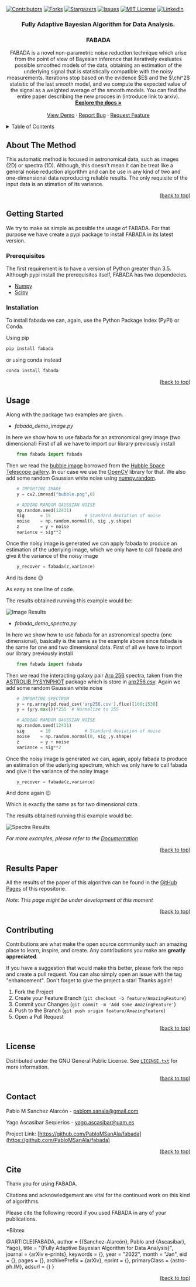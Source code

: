 <div id="top"></div>

[![Contributors][contributors-shield]][contributors-url]
[![Forks][forks-shield]][forks-url]
[![Stargazers][stars-shield]][stars-url]
[![Issues][issues-shield]][issues-url]
[![MIT License][license-shield]][license-url]
[![LinkedIn][linkedin-shield]][linkedin-url]



<!-- PROJECT LOGO 
<br />
<div align="center">
  <a href="https://github.com/PabloMSanAla/fabada">
    <img src="fabada-logo.svg" alt="Logo" width="80" height="80">
  </a> -->

<h3 align="center">Fully Adaptive Bayesian Algorithm for Data Analysis.</h3>
<h3 align="center">FABADA</h3>

  <p align="center">
    FABADA is a novel non-parametric noise reduction technique which arise from the point of view of Bayesian inference that iteratively evaluates possible smoothed models of the data, obtaining an estimation of the underlying signal that is statistically compatible with the noisy measurements.
    Iterations stop based on the evidence $E$ and the $\chi^2$ statistic of the last smooth model, and we compute the expected value of the signal as a weighted average of the smooth models.
    You can find the entire paper describing the new procces in (introduce link to arxiv).
    <br />
    <a href="https://github.com/PabloMSanAla/fabada"><strong>Explore the docs »</strong></a>
    <br />
    <br />
    <a href="https://github.com/PabloMSanAla/fabada">View Demo</a>
    ·
    <a href="https://github.com/PabloMSanAla/fabada/issues">Report Bug</a>
    ·
    <a href="https://github.com/PabloMSanAla/fabada/issues">Request Feature</a>
  </p>
</div>

<!-- TABLE OF CONTENTS -->
<details>
  <summary>Table of Contents</summary>
  <ol>
    <li>
      <a href="#about-the-project">About The Method</a>
    </li>
    <li>
      <a href="#getting-started">Getting Started</a>
      <ul>
        <li><a href="#prerequisites">Prerequisites</a></li>
        <li><a href="#installation">Installation</a></li>
      </ul>
    </li>
    <li><a href="#usage">Usage</a></li>
    <li><a href="#usage">Results Paper</a></li>
    <li><a href="#contributing">Contributing</a></li>
    <li><a href="#license">License</a></li>
    <li><a href="#contact">Contact</a></li>
    <li><a href="#usage">Cite</a></li>
    <!-- <li><a href="#acknowledgments">Acknowledgments</a></li> -->
  </ol>
</details>



<!-- ABOUT THE PROJECT -->
## About The Method

<!-- [![Product Name Screen Shot][product-screenshot]](https://example.com) -->

This automatic method is focused in astronomical data, such as images (2D) or spectra (1D). Although, this doesn't mean it can be treat like a general noise reduction algorithm and can be use in any kind of two and one-dimensional data reproducing reliable  results. 
The only requisite of the input data is an stimation of its variance.

<p align="right">(<a href="#top">back to top</a>)</p>



<!-- GETTING STARTED -->
## Getting Started

We try to make as simple as possible the usage of FABADA. For that purpose we have create a pypi package to install FABADA in its latest version. 

### Prerequisites

The first requirement is to have a version of Python greater than 3.5.
Although pypi install the prerequisites itself, FABADA has two dependecies. 

* [Numpy](https://numpy.org/)
* [Scipy](https://www.scipy.org/)


### Installation

To install fabada we can, again, use the Python Package Index (PyPI) or Conda.

Using pip

  ```sh
  pip install fabada
  ```
  
or using conda instead

  ```sh
  conda install fabada
  ```

<p align="right">(<a href="#top">back to top</a>)</p>



<!-- USAGE EXAMPLES -->
## Usage

Along with the package two examples are given. 

* _fabada_demo_image.py_ 

In here we show how to use fabada for an astronomical grey image (two dimensional)
First of all we have to import our library previously install 

```python
    from fabada import fabada
```
Then we read the [bubble image](https://github.com/PabloMSanAla/fabada/blob/master/examples/bubble.png) borrowed from the [Hubble Space Telescope gallery](https://www.nasa.gov/mission_pages/hubble/multimedia/index.html). In our case we use the [OpenCV](https://pypi.org/project/opencv-python/) library for that. We also add some random Gaussian white noise using [numpy.random](https://numpy.org/doc/1.16/reference/routines.random.html).

```python
    # IMPORTING IMAGE
    y = cv2.imread("bubble.png",0)

    # ADDING RANDOM GAUSSIAN NOISE
    np.random.seed(12431)
    sig      = 15             # Standard deviation of noise
    noise    = np.random.normal(0, sig ,y.shape)
    z        = y + noise 
    variance = sig**2
```
Once the noisy image is generated we can apply fabada to produce an estimation of the uderlying image, which we only have to call fabada and give it the variance of the noisy image

```python
    y_recover = fabada(z,variance)
```
And its done :wink:

As easy as one line of code. 

The results obtained running this example would be:

![Image Results][image_results]


* _fabada_demo_spectra.py_

In here we show how to use fabada for an astronomical spectra (one dimensional), basically is the same as the example above since fabada is the same for one and two dimensional data. 
First of all we have to import our library previously install 

```python
    from fabada import fabada
```
Then we read the interacting galaxy pair [Arp 256](http://simbad.u-strasbg.fr/simbad/sim-basic?Ident=arp256&submit=SIMBAD+search) spectra, taken from the [ASTROLIB PYSYNPHOT](https://github.com/spacetelescope/pysynphot) package which is store in [arp256.csv](https://github.com/PabloMSanAla/fabada/blob/master/examples/arp256.csv). Again we  add some random Gaussian white noise 

```python
    # IMPORTING SPECTRUM
    y = np.array(pd.read_csv('arp256.csv').flux)[100:1530]
    y = (y/y.max())*255  # Normalize to 255

    # ADDING RANDOM GAUSSIAN NOISE
    np.random.seed(12431)
    sig      = 10             # Standard deviation of noise
    noise    = np.random.normal(0, sig ,y.shape)
    z        = y + noise 
    variance = sig**2
```
Once the noisy image is generated we can, again, apply fabada to produce an estimation of the uderlying spectrum, which we only have to call fabada and give it the variance of the noisy image

```python
    y_recover = fabada(z,variance)
```
    
And done again :wink:

Which is exactly the same as for two dimensional data. 

The results obtained running this example would be:

![Spectra Results][spectra_results]



_For more examples, please refer to the [Documentation](https://example.com)_

<p align="right">(<a href="#top">back to top</a>)</p>



<!-- Results Paper -->
## Results Paper

All the results of the paper of this algorithm can be found in the  [GitHub Pages](https://pablomsanala.github.io/fabada/) of this repositorie. 

_Note: This page might be under development at this moment_


<p align="right">(<a href="#top">back to top</a>)</p>



<!-- CONTRIBUTING -->
## Contributing

Contributions are what make the open source community such an amazing place to learn, inspire, and create. Any contributions you make are **greatly appreciated**.

If you have a suggestion that would make this better, please fork the repo and create a pull request. You can also simply open an issue with the tag "enhancement".
Don't forget to give the project a star! Thanks again!

1. Fork the Project
2. Create your Feature Branch (`git checkout -b feature/AmazingFeature`)
3. Commit your Changes (`git commit -m 'Add some AmazingFeature'`)
4. Push to the Branch (`git push origin feature/AmazingFeature`)
5. Open a Pull Request

<p align="right">(<a href="#top">back to top</a>)</p>



<!-- LICENSE -->
## License

Distributed under the GNU General Public License. See [`LICENSE.txt`](https://github.com/PabloMSanAla/fabada/blob/master/LICENSE) for more information.

<p align="right">(<a href="#top">back to top</a>)</p>



<!-- CONTACT -->
## Contact

Pablo M Sanchez Alarcón  - pablom.sanala@gmail.com

Yago Ascasibar Sequerios - yago.ascasibar@uam.es

Project Link: [https://github.com/PabloMSanAla/fabada](https://github.com/PabloMSanAla/fabada)

<p align="right">(<a href="#top">back to top</a>)</p>

<!-- CITE -->
## Cite

Thank you for using FABADA.

Citations and acknowledgement are vital for the continued work on this kind of algorithms.

Please cite the following record if you used FABADA in any of your publications. 

*Bibtex

@ARTICLE{FABADA,
        author = {{Sanchez-Alarcón}, Pablo and {Ascasibar}, Yago},
         title = "{Fully Adaptive Bayesian Algorithm for Data Analysis}",
       journal = {arXiv e-prints},
      keywords = {},
          year = "2022",
         month = "Jan",
           eid = {},
         pages = {},
 archivePrefix = {arXiv},
        eprint = {},
  primaryClass = {astro-ph.IM},
        adsurl = {}
}


<p align="right">(<a href="#top">back to top</a>)</p>




<!-- ACKNOWLEDGMENTS 
## Acknowledgments

* []()
* []()
* []()

<p align="right">(<a href="#top">back to top</a>)</p> -->


<!-- MARKDOWN LINKS & IMAGES -->
<!-- https://www.markdownguide.org/basic-syntax/#reference-style-links -->
[contributors-shield]: https://img.shields.io/github/contributors/PabloMSanAla/fabada.svg?style=plastic&logo=appveyor
[contributors-url]: https://github.com/PabloMSanAla/fabada/graphs/contributors
[forks-shield]: https://img.shields.io/github/forks/PabloMSanAla/fabada.svg?style=plastic&logo=appveyor
[forks-url]: https://github.com/PabloMSanAla/fabada/network/members
[stars-shield]: https://img.shields.io/github/stars/PabloMSanAla/fabada.svg?style=plastic&logo=appveyor
[stars-url]: https://github.com/PabloMSanAla/fabada/stargazers
[issues-shield]: https://img.shields.io/github/issues/PabloMSanAla/fabada.svg?style=plastic&logo=appveyor
[issues-url]: https://github.com/PabloMSanAla/fabada/issues
[license-shield]: https://img.shields.io/github/license/PabloMSanAla/fabada.svg?style=plastic&logo=appveyor
[license-url]: https://github.com/PabloMSanAla/fabada/blob/master/LICENSE.txt
[linkedin-shield]: https://img.shields.io/badge/-LinkedIn-black.svg?style=plastic&logo=linkedin&colorB=555
[linkedin-url]: https://linkedin.com/in/linkedin_username
[image_results]: src/images/image_results.png
[spectra_results]: src/images/spectra_results.png

